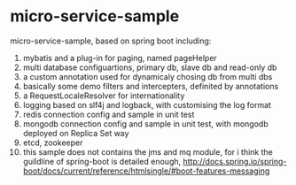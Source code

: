 # micro-service-sample
micro-service-sample, based on spring boot
including:
  1. mybatis and a plug-in for paging, named pageHelper
  2. multi database configuartions, primary db, slave db and read-only db
  3. a custom annotation used for dynamicaly chosing db from multi dbs
  4. basically some demo filters and intercepters, definited by annotations
  5. a RequestLocaleResolver for internationality
  6. logging based on slf4j and logback, with customising the log format
  7. redis connection config and sample in unit test
  8. mongodb connection config and sample in unit test, with mongodb deployed on Replica Set way
  9. etcd, zookeeper
  10. this sample does not contains the jms and mq module, for i think the guildline of spring-boot is detailed enough, http://docs.spring.io/spring-boot/docs/current/reference/htmlsingle/#boot-features-messaging
